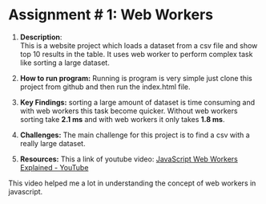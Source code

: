 #            Assignment # 1: Web Workers

 1. **Description**:  
 This is a website project which loads a dataset from a csv file and show top 10 results in the table. It uses web worker to perform complex task like sorting a large dataset.
 
 2. **How to run program:**
Running is program is very simple just clone this project from github and then run the index.html file.
3. **Key Findings:**
sorting a large amount of dataset is time consuming and with web workers this task become quicker.
Without web workers sorting take **2.1 ms** and with web workers it only takes **1.8 ms**.
4. **Challenges:**
The main challenge for this project is to find a csv with a really large dataset.

5. **Resources:**
This a link of youtube video: [JavaScript Web Workers Explained - YouTube](https://www.youtube.com/watch?v=Gcp7triXFjg)

This video helped me a lot in understanding the concept of web workers in javascript.
